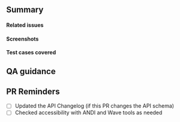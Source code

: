 ## Summary

#### Related issues

#### Screenshots

#### Test cases covered

<!---These are the tests written in this PR and the cases they cover -->

## QA guidance

<!---These are developer instructions on how to test or validate the work -->

## PR Reminders
- [ ] Updated the API Changelog (if this PR changes the API schema)
- [ ] Checked accessibility with ANDI and Wave tools as needed